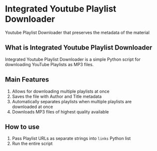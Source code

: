 # Integrated Youtube Playlist Downloader

Youtube Playlist Downloader that preserves the metadata of the material

## What is Integrated Youtube Playlist Downloader

Integrated Youtube Playlist Downloader is a simple Python script for downloading YouTube Playlists as MP3 files.

## Main Features

1) Allows for downloading multiple playlists at once
2) Saves the file with Author and Title metadata
3) Automatically separates playlists when multiple playlists are downloaded at once
4) Downloads MP3 files of highest quality available

## How to use

1) Pass Playlist URLs as separate strings into `links` Python list
2) Run the entire script

